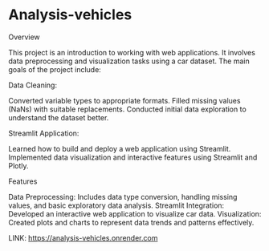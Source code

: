 # Analysis-vehicles

Overview

This project is an introduction to working with web applications. It involves data preprocessing and visualization tasks using a car dataset. The main goals of the project include:


Data Cleaning:

Converted variable types to appropriate formats.
Filled missing values (NaNs) with suitable replacements.
Conducted initial data exploration to understand the dataset better.


Streamlit Application:

Learned how to build and deploy a web application using Streamlit.
Implemented data visualization and interactive features using Streamlit and Plotly.


Features

Data Preprocessing: Includes data type conversion, handling missing values, and basic exploratory data analysis.
Streamlit Integration: Developed an interactive web application to visualize car data.
Visualization: Created plots and charts to represent data trends and patterns effectively.



LINK: https://analysis-vehicles.onrender.com
